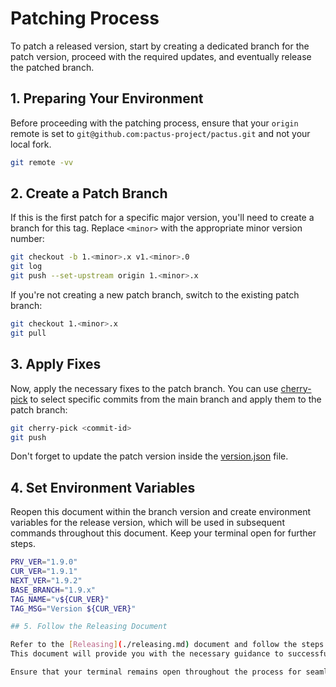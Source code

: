 # Patching Process

To patch a released version, start by creating a dedicated branch for the patch version,
proceed with the required updates, and eventually release the patched branch.

## 1. Preparing Your Environment

Before proceeding with the patching process,
ensure that your `origin` remote is set to `git@github.com:pactus-project/pactus.git`
and not your local fork.

```bash
git remote -vv
```

## 2. Create a Patch Branch

If this is the first patch for a specific major version, you'll need to create a branch for this tag.
Replace `<minor>` with the appropriate minor version number:

```bash
git checkout -b 1.<minor>.x v1.<minor>.0
git log
git push --set-upstream origin 1.<minor>.x
```

If you're not creating a new patch branch, switch to the existing patch branch:

```bash
git checkout 1.<minor>.x
git pull
```

## 3. Apply Fixes

Now, apply the necessary fixes to the patch branch.
You can use [cherry-pick](https://www.atlassian.com/git/tutorials/cherry-pick) to
select specific commits from the main branch and apply them to the patch branch:

```bash
git cherry-pick <commit-id>
git push
```

Don't forget to update the patch version inside the [version.json](../version/version.json) file.

## 4. Set Environment Variables

Reopen this document within the branch version and
create environment variables for the release version, which will be used in subsequent commands throughout this document.
Keep your terminal open for further steps.

```bash
PRV_VER="1.9.0"
CUR_VER="1.9.1"
NEXT_VER="1.9.2"
BASE_BRANCH="1.9.x"
TAG_NAME="v${CUR_VER}"
TAG_MSG="Version ${CUR_VER}"

## 5. Follow the Releasing Document

Refer to the [Releasing](./releasing.md) document and follow the steps outlined from Step 5 until the end.
This document will provide you with the necessary guidance to successfully release the patched branch.

Ensure that your terminal remains open throughout the process for seamless execution of the required commands.
